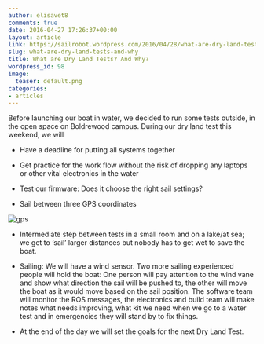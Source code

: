 ```yaml
---
author: elisavet8
comments: true
date: 2016-04-27 17:26:37+00:00
layout: article
link: https://sailrobot.wordpress.com/2016/04/28/what-are-dry-land-tests-and-why/
slug: what-are-dry-land-tests-and-why
title: What are Dry Land Tests? And Why?
wordpress_id: 98
image:
  teaser: default.png
categories:
- articles
---
```


Before launching our boat in water, we decided to run some tests outside, in the open space on Boldrewood campus. During our dry land test this weekend, we will




  * Have a deadline for putting all systems together


  * Get practice for the work flow without the risk of dropping any laptops or other vital electronics in the water


  * Test our firmware: Does it choose the right sail settings?


  * Sail between three GPS coordinates


![gps](https://sailrobot.files.wordpress.com/2016/04/gps.png)




  * Intermediate step between tests in a small room and on a lake/at sea; we get to ‘sail’ larger distances but nobody has to get wet to save the boat.


  * Sailing: We will have a wind sensor. Two more sailing experienced people will hold the boat: One person will pay attention to the wind vane and show what direction the sail will be pushed to, the other will move the boat as it would move based on the sail position. The software team will monitor the ROS messages, the electronics and build team will make notes what needs improving, what kit we need when we go to a water test and in emergencies they will stand by to fix things.


  * At the end of the day we will set the goals for the next Dry Land Test.
